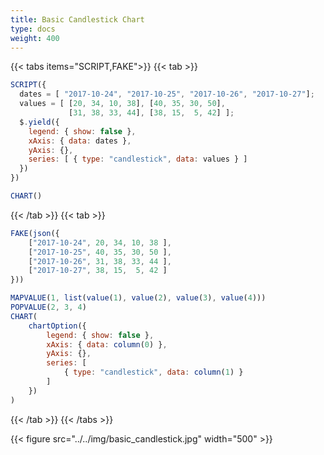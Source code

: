 ```yaml
---
title: Basic Candlestick Chart
type: docs
weight: 400
---
```


{{< tabs items="SCRIPT,FAKE">}}
{{< tab >}}

```js {{linenos=table,linenostart=1}}
SCRIPT({
  dates = [ "2017-10-24", "2017-10-25", "2017-10-26", "2017-10-27"];
  values = [ [20, 34, 10, 38], [40, 35, 30, 50],
             [31, 38, 33, 44], [38, 15,  5, 42] ];
  $.yield({
    legend: { show: false },
    xAxis: { data: dates },
    yAxis: {},
    series: [ { type: "candlestick", data: values } ]
  })
})

CHART()
```
{{< /tab >}}
{{< tab >}}

```js {{linenos=table,linenostart=1}}
FAKE(json({
    ["2017-10-24", 20, 34, 10, 38 ], 
    ["2017-10-25", 40, 35, 30, 50 ],
    ["2017-10-26", 31, 38, 33, 44 ],
    ["2017-10-27", 38, 15,  5, 42 ]
}))

MAPVALUE(1, list(value(1), value(2), value(3), value(4)))
POPVALUE(2, 3, 4)
CHART(
    chartOption({
        legend: { show: false },
        xAxis: { data: column(0) },
        yAxis: {},
        series: [
            { type: "candlestick", data: column(1) }
        ]
    })
)
```
{{< /tab >}}
{{< /tabs >}}

{{< figure src="../../img/basic_candlestick.jpg" width="500" >}}

